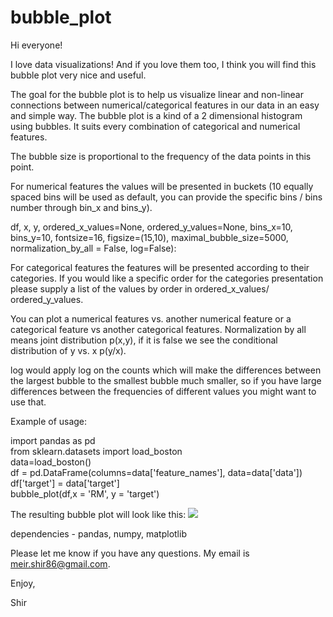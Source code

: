 # bubble_plot
Hi everyone!

I love data visualizations! And if you love them too, I think you will find this bubble plot very nice and useful.

The goal for the bubble plot is to help us visualize linear and non-linear connections between numerical/categorical features in our data in an easy and simple way.
The bubble plot is a kind of a 2 dimensional histogram using bubbles.
It suits every combination of categorical and numerical features.

The bubble size is proportional to the frequency of the data points in this point.

For numerical features the values will be presented in buckets (10 equally spaced bins will be used as default, you can provide the specific bins / bins number through bin_x and bins_y).

df, x, y, ordered_x_values=None, ordered_y_values=None, bins_x=10, bins_y=10, fontsize=16, figsize=(15,10), maximal_bubble_size=5000, normalization_by_all = False, log=False):

For categorical features the features will be presented according to their categories.
If you would like a specific order for the categories presentation please supply a list of the values by order in ordered_x_values/ ordered_y_values.

You can plot a numerical features vs. another numerical feature or a categorical feature vs another categorical features.
Normalization by all means joint distribution p(x,y), if it is false we see the conditional distribution of y vs. x p(y/x).

log would apply log on the counts which will make the differences between the largest bubble to the smallest bubble much smaller, so if you have large differences between the frequencies of different values you might want to use that.

Example of usage:

import pandas as pd                             
from sklearn.datasets import load_boston                            
data=load_boston()                            
df = pd.DataFrame(columns=data['feature_names'], data=data['data'])                            
df['target'] = data['target']                            
bubble_plot(df,x = 'RM', y = 'target')                            

The resulting bubble plot will look like this:
![](https://github.com/shirmeir/bubble_plot/blob/master/bubble_plot.png)
                                          
dependencies - pandas, numpy, matplotlib                                          


Please let me know if you have any questions. My email is meir.shir86@gmail.com.

Enjoy,

Shir

